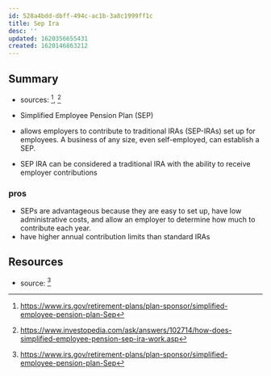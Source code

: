 ```yaml
---
id: 528a4bdd-dbff-494c-ac1b-3a8c1999ff1c
title: Sep Ira
desc: ''
updated: 1620356655431
created: 1620146863212
---
```



## Summary
- sources: [^irs], [^invest]

- Simplified Employee Pension Plan (SEP)
- allows employers to contribute to traditional IRAs (SEP-IRAs) set up for employees. A business of any size, even self-employed, can establish a SEP. 
- SEP IRA can be considered a traditional IRA with the ability to receive employer contributions

### pros
- SEPs are advantageous because they are easy to set up, have low administrative costs, and allow an employer to determine how much to contribute each year.
-  have higher annual contribution limits than standard IRAs


## Resources
- source: [^irs]
<!-- -->

[^irs]: https://www.irs.gov/retirement-plans/plan-sponsor/simplified-employee-pension-plan-Sep
[^invest]: https://www.investopedia.com/ask/answers/102714/how-does-simplified-employee-pension-sep-ira-work.asp
